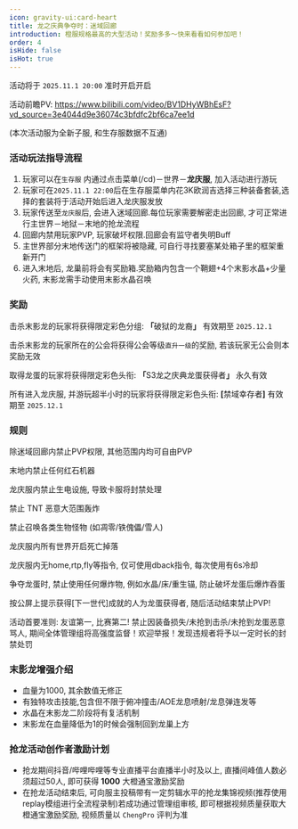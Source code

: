 ```yaml
---
icon: gravity-ui:card-heart
title: 龙之庆典争夺时：迷域回廊
introduction: 橙服规格最高的大型活动！奖励多多～快来看看如何参加吧！
order: 4
isHide: false
isHot: true
---
```


活动将于 `2025.11.1 20:00` 准时开启开启

活动前瞻PV: <https://www.bilibili.com/video/BV1DHyWBhEsF?vd_source=3e4044d9e36074c3bfdfc2bf6ca7ee1d>

(本次活动服为全新子服, 和生存服数据不互通)

### **活动玩法指导流程**

1. 玩家可以在`生存服` 内通过点击菜单(/cd)－世界－**龙庆服**, 加入活动进行游玩
2. 玩家可在`2025.11.1 22:00`后在生存服菜单内花3K欧润吉选择三种装备套装,选择的套装将于活动开始后进入龙庆服发放
3. 玩家传送至`龙庆服`后, 会进入迷域回廊.每位玩家需要解密走出回廊, 才可正常进行主世界－地狱－末地的抢龙流程
4. 回廊内禁用玩家PVP, 玩家破坏权限.回廊会有监守者失明Buff
5. 主世界部分末地传送门的框架将被隐藏, 可自行寻找要塞某处箱子里的框架重新开门
6. 进入末地后, 龙巢前将会有奖励箱.奖励箱内包含一个鞘翅+4个末影水晶+少量火药, 末影龙需手动使用末影水晶召唤

### **奖励**

击杀末影龙的玩家将获得限定彩色分组: **「**&#x7834;狱的龙&#x88D4;**」** 有效期至 `2025.12.1`

击杀末影龙的玩家所在的公会将获得公会等级`直升一级`的奖励, 若该玩家无公会则本奖励无效

取得龙蛋的玩家将获得限定彩色头衔: **「**&#x53;3龙之庆典龙蛋获得&#x8005;**」** 永久有效

所有进入龙庆服, 并游玩超半小时的玩家将获得限定彩色头衔: **\[**&#x7981;域幸存&#x8005;**]** 有效期至 `2025.12.1`

### **规则**

除迷域回廊内禁止PVP权限, 其他范围内均可自由PVP

末地内禁止任何红石机器

龙庆服内禁止生电设施, 导致卡服将封禁处理

禁止 TNT 恶意大范围轰炸

禁止召唤各类生物怪物 (如凋零/铁傀儡/雪人)

龙庆服内所有世界开启死亡掉落

龙庆服内无home,rtp,fly等指令, 仅可使用dback指令, 每次使用有6s冷却

争夺龙蛋时, 禁止使用任何爆炸物, 例如水晶/床/重生锚, 防止破坏龙蛋后爆炸吞蛋

按公屏上提示获得\[下一世代]成就的人为龙蛋获得者, 随后活动结束禁止PVP!

活动首要准则: 友谊第一, 比赛第二! 禁止因装备损失/未抢到击杀/未抢到龙蛋恶意骂人, 期间全体管理组将高强度监督！欢迎举报！发现违规者将予以一定时长的封禁处罚

### **末影龙增强介绍**

- 血量为1000, 其余数值无修正
- 有独特攻击技能,包含但不限于俯冲撞击/AOE龙息喷射/龙息弹连发等
- 水晶在末影龙二阶段将有复活机制
- 末影龙在血量降低为1的时候会强制回到龙巢上方

### **抢龙活动创作者激励计划**

- 抢龙期间抖音/哔哩哔哩等专业直播平台直播半小时及以上, 直播间峰值人数必须超过50人, 即可获得 **1000** 大橙通宝激励奖励
- 在抢龙活动结束后, 可向服主投稿带有一定剪辑水平的抢龙集锦视频(推荐使用replay模组进行全流程录制)若成功通过管理组审核, 即可根据视频质量获取大橙通宝激励奖励, 视频质量以 `ChengPro` 评判为准
